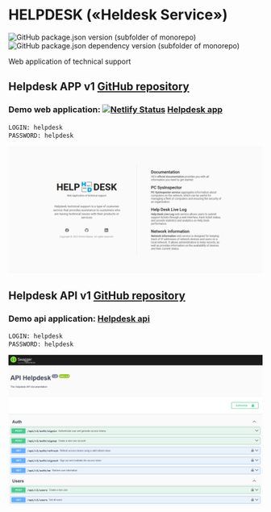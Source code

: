 # HELPDESK («Heldesk Service»)

![GitHub package.json version (subfolder of monorepo)](https://img.shields.io/github/package-json/v/baklai/helpdesk-app-v1) ![GitHub package.json dependency version (subfolder of monorepo)](https://img.shields.io/github/package-json/dependency-version/baklai/helpdesk-app-v1/vue)


Web application of technical support

## Helpdesk APP v1 [GitHub repository](https://github.com/baklai/helpdesk-app-v1)

### Demo web application: [![Netlify Status](https://api.netlify.com/api/v1/badges/9a95cf10-032a-41ca-9f33-e797564da1d6/deploy-status)](https://helpdesk-service.netlify.app) [Helpdesk app](https://helpdesk-service.netlify.app)

```
LOGIN: helpdesk
PASSWORD: helpdesk
```

<img src="preview-app.png">

## Helpdesk API v1 [GitHub repository](https://github.com/baklai/helpdesk-api-v1)

### Demo api application: [Helpdesk api](https://helpdesk-api-l8pk.onrender.com/api/v1)

```
LOGIN: helpdesk
PASSWORD: helpdesk
```

<img src="preview-api.png">
